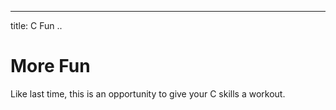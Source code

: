 ---
title: C Fun
..

# More Fun

Like last time, this is an opportunity to give your C skills a workout.
